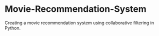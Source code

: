 # Movie-Recommendation-System
Creating a movie recommendation system using collaborative filtering in Python.
